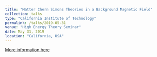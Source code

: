 ```yaml
---
title: "Matter Chern Simons Theories in a Background Magnetic Field"
collection: talks
type: "California Institute of Technology"
permalink: /talks/2019-05-31
venue: "High Energy Theory Seminar"
date: May 31, 2019
location: "California, USA"
---
```


[More information here](http://theory.caltech.edu/~seminar/old/2019-Winter-formal.html)
